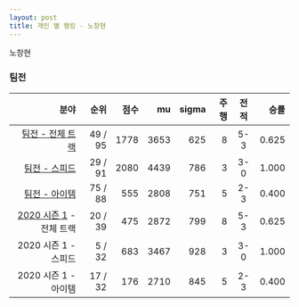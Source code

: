 ```yaml
---
layout: post
title: 개인 별 랭킹 - 노창현
---
```


노창현


### 팀전

| 분야 | 순위 | 점수 | mu | sigma | 주행 | 전적 | 승률 |
|---:|---:|---:|---:|---:|---:|:---:|---:|
| [팀전 - 전체 트랙](../team-full) | 49 / 95 | 1778 | 3653 | 625 | 8 | 5-3 | 0.625 |
| [팀전 - 스피드](../team-speed) | 29 / 91 | 2080 | 4439 | 786 | 3 | 3-0 | 1.000 |
| [팀전 - 아이템](../team-item) | 75 / 88 | 555 | 2808 | 751 | 5 | 2-3 | 0.400 |
| [2020 시즌 1](../teams-t2020_1) - 전체 트랙 | 20 / 39 | 475 | 2872 | 799 | 8 | 5-3 | 0.625 |
| 2020 시즌 1 - 스피드 | 5 / 32 | 683 | 3467 | 928 | 3 | 3-0 | 1.000 |
| 2020 시즌 1 - 아이템 | 17 / 32 | 176 | 2710 | 845 | 5 | 2-3 | 0.400 |
